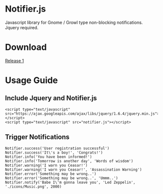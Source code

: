 Notifier.js
=====
Javascript library for Gnome / Growl type non-blocking notifications. Jquery required.

Download
=====
[Release 1](https://github.com/Srirangan/notifer.js/raw/master/releases/1/notifier.js.zip)

Usage Guide
=====

Include Jquery and Notifier.js
-----

    <script type="text/javascript" src="https://ajax.googleapis.com/ajax/libs/jquery/1.6.4/jquery.min.js"></script>
    <script type="text/javascript" src="notifier.js"></script>

Trigger Notifications
-----

    Notifier.success('User registration successful')
    Notifier.success('It\'s a boy!', 'Congrats!')
    Notifier.info('You have been informed!')
    Notifier.info('Tomorrow is another day', 'Words of wisdom')
    Notifier.warning('I warn you Ceasar!')
    Notifier.warning('I warn you Ceasar!', 'Assassination Warning')
    Notifier.error('Something may be wrong..')
    Notifier.error('Something may be wrong..', 'Ummm..')
    Notifier.notify('Babe I\'m gonna leave you', 'Led Zeppelin', './icons/Music.png', 2000)
